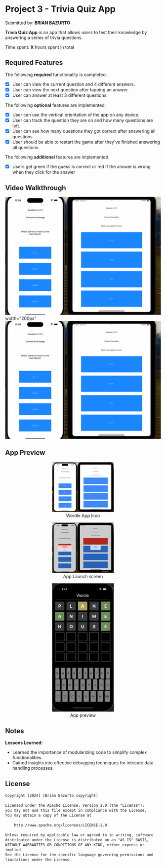 # Project 3 - Trivia Quiz App

Submitted by: **BRIAN BAZURTO**

**Trivia Quiz App** is an app that allows users to test their knowledge by answering a series of trivia questions.

Time spent: **X** hours spent in total

## Required Features

The following **required** functionality is completed:

- [X] User can view the current question and 4 different answers.
- [X] User can view the next question after tapping an answer.
- [X] User can answer at least 3 different questions.

The following **optional** features are implemented:

- [X] User can use the vertical orientation of the app on any device.
- [X] User can track the question they are on and how many questions are left.
- [X] User can see how many questions they got correct after answering all questions.
- [X] User should be able to restart the game after they've finished answering all questions.

The following **additional** features are implemented:

- [X] Users get green if the guess is correct or red if the answer is wrong when they click for the answer

## Video Walkthrough


![App GIF preview](https://github.com/ba-00001/TRIVIA_IOS/blob/main/trivia_ios_DEVICES.gif) width="200px" 
 <img src="https://github.com/ba-00001/TRIVIA_IOS/blob/main/trivia_ios_DEVICES.gif" width="800" alt="Image 1">
 
## App Preview

<!-- Single row of images with names -->
<div align="center">
  <figure>
    <img src="https://github.com/ba-00001/TRIVIA_IOS/blob/main/TRIVIA_IOS_IMG_1.png" width="200" alt="Image 1">
    <figcaption>Wordle App Icon</figcaption>
  </figure>
  
  <figure>
    <img src="https://github.com/ba-00001/TRIVIA_IOS/blob/main/TRIVIA_IOS_IMG_2.png" width="200" alt="Image 2">
    <figcaption>App Launch screen</figcaption>
  </figure>
  
  <figure>
    <img src="https://github.com/ba-00001/WORDLE_IOS/blob/main/WORDLE_APP_PREVIEW.png" width="200" alt="Image 3">
    <figcaption>App preview</figcaption>
  </figure>
</div>


## Notes

**Lessons Learned:**
   - Learned the importance of modularizing code to simplify complex functionalities.
   - Gained insights into effective debugging techniques for intricate data-handling processes.

## License

    Copyright [2024] [Brian Bazurto copyright]

    Licensed under the Apache License, Version 2.0 (the "License");
    you may not use this file except in compliance with the License.
    You may obtain a copy of the License at

        http://www.apache.org/licenses/LICENSE-2.0

    Unless required by applicable law or agreed to in writing, software
    distributed under the License is distributed on an "AS IS" BASIS,
    WITHOUT WARRANTIES OR CONDITIONS OF ANY KIND, either express or implied.
    See the License for the specific language governing permissions and
    limitations under the License.

